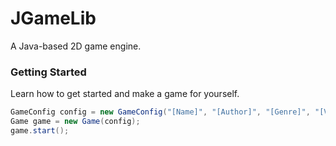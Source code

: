 # JGameLib

A Java-based 2D game engine.

### Getting Started

Learn how to get started and make a game for yourself.

```java
GameConfig config = new GameConfig("[Name]", "[Author]", "[Genre]", "[Version]");
Game game = new Game(config);
game.start();
```

